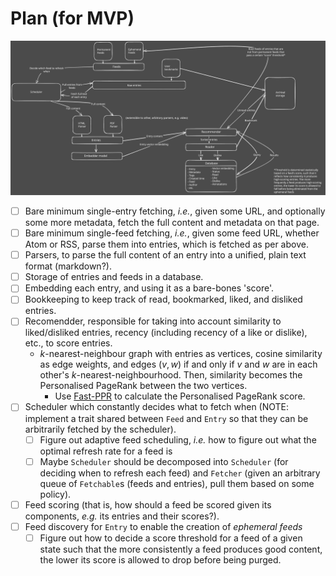 # Plan (for MVP)

![Rough architecture diagram](sift.svg)

- [ ] Bare minimum single-entry fetching, _i.e._, given some URL, and optionally some more metadata, fetch the full content and metadata on that page.
- [ ] Bare minimum single-feed fetching, _i.e._, given some feed URL, whether Atom or RSS, parse them into entries, which is fetched as per above.
- [ ] Parsers, to parse the full content of an entry into a unified, plain text format (markdown?).
- [ ] Storage of entries and feeds in a database.
- [ ] Embedding each entry, and using it as a bare-bones 'score'.
- [ ] Bookkeeping to keep track of read, bookmarked, liked, and disliked entries.
- [ ] Recomendder, responsible for taking into account similarity to liked/disliked entries, recency (including recency of a like or dislike), etc., to score entries.
  - $k$-nearest-neighbour graph with entries as vertices, cosine similarity as edge weights, and edges $(v, w)$ if and only if $v$ and $w$ are in each other's $k$-nearest-neighbourhood. Then, similarity becomes the Personalised PageRank between the two vertices.
    - Use [Fast-PPR](https://doi.org/10.1145/2623330.2623745) to calculate the Personalised PageRank score.
- [ ] Scheduler which constantly decides what to fetch when (NOTE: implement a trait shared between `Feed` and `Entry` so that they can be arbitrarily fetched by the scheduler).
  - [ ] Figure out adaptive feed scheduling, _i.e._ how to figure out what the optimal refresh rate for a feed is 
  - [ ] Maybe `Scheduler` should be decomposed into `Scheduler` (for deciding when to refresh each feed) and `Fetcher` (given an arbitrary queue of `Fetchable`s (feeds and entries), pull them based on some policy).
- [ ] Feed scoring (that is, how should a feed be scored given its components, _e.g._ its entries and their scores?).
- [ ] Feed discovery for `Entry` to enable the creation of _ephemeral feeds_
  - [ ] Figure out how to decide a score threshold for a feed of a given state such that the more consistently a feed produces good content, the lower its score is allowed to drop before being purged.

